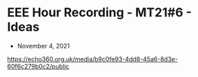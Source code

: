 # EEE Hour Recording - MT21#6 - Ideas
* November 4, 2021 

<https://echo360.org.uk/media/b9c0fe93-4dd8-45a6-8d3e-60f6c279b0c2/public>



